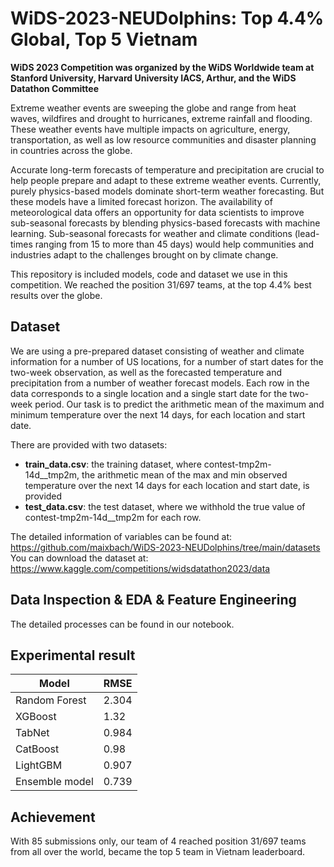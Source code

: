 # WiDS-2023-NEUDolphins: Top 4.4% Global, Top 5 Vietnam
**WiDS 2023 Competition was organized by the WiDS Worldwide team at Stanford University, Harvard University IACS, Arthur, and the WiDS Datathon Committee**

Extreme weather events are sweeping the globe and range from heat waves, wildfires and drought to hurricanes, extreme rainfall and flooding. These weather events have multiple impacts on agriculture, energy, transportation, as well as low resource communities and disaster planning in countries across the globe.

Accurate long-term forecasts of temperature and precipitation are crucial to help people prepare and adapt to these extreme weather events. Currently, purely physics-based models dominate short-term weather forecasting. But these models have a limited forecast horizon. The availability of meteorological data offers an opportunity for data scientists to improve sub-seasonal forecasts by blending physics-based forecasts with machine learning. Sub-seasonal forecasts for weather and climate conditions (lead-times ranging from 15 to more than 45 days) would help communities and industries adapt to the challenges brought on by climate change.

This repository is included models, code and dataset we use in this competition. We reached the position 31/697 teams, at the top 4.4% best results over the globe.


## Dataset
We are using a pre-prepared dataset consisting of weather and climate information for a number of US locations, for a number of start dates for the two-week observation, as well as the forecasted temperature and precipitation from a number of weather forecast models. Each row in the data corresponds to a single location and a single start date for the two-week period. Our task is to predict the arithmetic mean of the maximum and minimum temperature over the next 14 days, for each location and start date.

There are provided with two datasets:

- **train_data.csv**: the training dataset, where contest-tmp2m-14d__tmp2m, the arithmetic mean of the max and min observed temperature over the next 14 days for each location and start date, is provided
- **test_data.csv**: the test dataset, where we withhold the true value of contest-tmp2m-14d__tmp2m for each row.

The  detailed information of variables can be found at: https://github.com/maixbach/WiDS-2023-NEUDolphins/tree/main/datasets
You can download the dataset at: https://www.kaggle.com/competitions/widsdatathon2023/data

## Data Inspection & EDA & Feature Engineering
The detailed processes can be found in our notebook.


## Experimental result
Model         | RMSE
------------- | -------------
Random Forest | 2.304
XGBoost | 1.32
TabNet | 0.984
CatBoost  | 0.98
LightGBM  | 0.907
Ensemble model  | 0.739

## Achievement
With 85 submissions only, our team of 4 reached position 31/697 teams from all over the world, became the top 5 team in Vietnam leaderboard.

